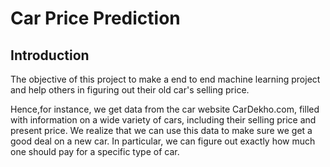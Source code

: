 # Car Price Prediction


## Introduction

The objective of this project to make a end to end machine learning project and help others in figuring out their old car's selling price.


Hence,for instance, we get data from the car website CarDekho.com, filled with information on a wide variety of cars, including their selling price and present price. We realize that we can use this data to make sure we get a good deal on a new car. In particular, we can figure out exactly how much one should pay for a specific type of car.
